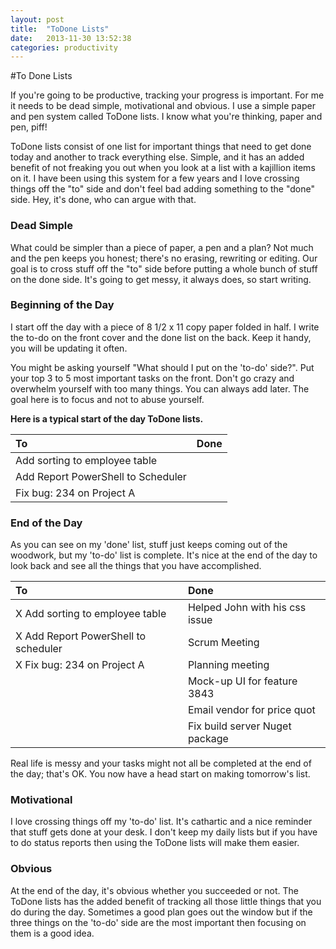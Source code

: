 ```yaml
---
layout: post
title:  "ToDone Lists"
date:   2013-11-30 13:52:38
categories: productivity
---
```



#To Done Lists

If you're going to be productive, tracking your progress is important. For me it needs to be dead simple, motivational and obvious. I use a simple paper and pen system called ToDone lists. I know what you're thinking, paper and pen, piff! 

ToDone lists consist of one list for important things that need to get done today and another to track everything else. Simple, and it has an added benefit of not freaking you out when you look at a list with a kajillion items on it. I have been using this system for a few years and I love crossing things off the "to" side and don't feel bad adding something to the "done" side. Hey, it's done, who can argue with that.

### Dead Simple

What could be simpler than a piece of paper, a pen and a plan? Not much and the pen keeps you honest; there's no erasing, rewriting or editing. Our goal is to cross stuff off the "to" side before putting a whole bunch of stuff on the done side. It's going to get messy, it always does, so start writing.

### Beginning of the Day

I start off the day with a piece of 8 1/2 x 11 copy paper folded in half. I write the to-do on the front cover and the done list on the back. Keep it handy, you will be updating it often.

You might be asking yourself "What should I put on the 'to-do' side?". Put your top 3 to 5 most important tasks on the front. Don't go crazy and overwhelm yourself with too many things. You can always add later. The goal here is to focus and not to abuse yourself.

__Here is a typical start of the day ToDone lists.__  

| To | Done |
|:- | :- |
| Add sorting to employee table       | |
| Add Report PowerShell to Scheduler  | |
| Fix bug: 234 on Project A           | |

### End of the Day

As you can see on my 'done' list, stuff just keeps coming out of the woodwork, but my 'to-do' list is complete. It's nice at the end of the day to look back and see all the things that you have accomplished. 

| To | Done |
| :- | :- |
| X Add sorting to employee table | Helped John with his css issue |
| X Add Report PowerShell to scheduler  | Scrum Meeting  |
| X Fix bug: 234 on Project A  | Planning meeting |
| | Mock-up UI for feature 3843 |
| | Email vendor for price quot |
| | Fix build server Nuget package |

Real life is messy and your tasks might not all be completed at the end of the day; that's OK. You now have a head start on making tomorrow's list.

### Motivational 

I love crossing things off my 'to-do' list. It's cathartic and a nice reminder that stuff gets done at your desk. I don't keep my daily lists but if you have to do status reports then using the ToDone lists will make them easier.

### Obvious

At the end of the day, it's obvious whether you succeeded or not. The ToDone lists has the added benefit of tracking all those little things that you do during the day. Sometimes a good plan goes out the window but if the three things on the 'to-do' side are the most important then focusing on them is a good idea.



